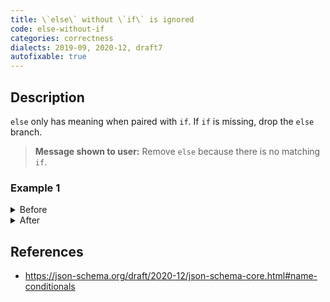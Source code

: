 ```yaml
---
title: \`else\` without \`if\` is ignored
code: else-without-if
categories: correctness
dialects: 2019-09, 2020-12, draft7
autofixable: true
---
```


## Description
`else` only has meaning when paired with `if`. If `if` is missing, drop the `else` branch.

> **Message shown to user:**
> Remove `else` because there is no matching `if`.

### Example 1
<details><summary>Before</summary>
```json
{
  "$schema": "https://json-schema.org/draft/2020-12/schema",
  "else": {
    "type": "string"
  }
}
```
</details>

<details><summary>After</summary>
```json
{
  "$schema": "https://json-schema.org/draft/2020-12/schema"
}
```
</details>

## References
* <https://json-schema.org/draft/2020-12/json-schema-core.html#name-conditionals>
